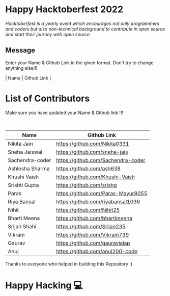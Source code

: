 # Happy Hacktoberfest 2022
*Hacktoberfest is a yearly event which encourages not only programmers and coders but also non-technical background to contribute in open source and start their journey with open source.*  

## Message
Enter your Name & Github Link in the given format. Don't try to change anything else!!!

| Name | Github Link | 

# List of Contributors
<p>Make sure you have updated your Name & Github link !!!</p>
<br>
  
| Name | Github Link |
| ------|--------- |
| Nikita Jain | <a href="https://github.com/Nikita0331">https://github.com/Nikita0331</a> |
| Sneha Jaiswal | <a href="https://github.com/sneha-jais">https://github.com/sneha-jais</a> |
| Sachendra-coder | <a href="https://github.com/Sachendra-coder">https://github.com/Sachendra-coder</a> |
| Ashlesha Sharma | <a href="https://github.com/ash638">https://github.com/ash638</a> |
| Khushi Vaish | <a href="https://github.com/Khushi-Vaish">https://github.com/Khushi-Vaish</a> |
| Srishti Gupta | <a href="https://github.com/srishg">https://github.com/srishg</a> |
| Paras | <a href="https://github.com/Paras-Mayur8055">https://github.com/Paras-Mayur8055</a> |
| Riya Bansal | <a href="https://github.com/riyabansal1036">https://github.com/riyabansal1036</a> |
| Nihit | <a href="https://github.com/Nihit25">https://github.com/Nihit25</a> |
| Bharti Meena | <a href="https://github.com/bhartimeena">https://github.com/bhartimeena</a> |
| Srijan Shahi | <a href="https://github.com/Srijan235">https://github.com/Srijan235</a> |
| Vikram | <a href="https://github.com/Vikram739">https://github.com/Vikram739</a> |
| Gaurav | <a href="https://github.com/gauravjalap">https://github.com/gauravjalap</a> |
| Anuj | <a href="https://github.com/anuj200-code">https://github.com/anuj200-code</a> |
Thanks to everyone who helped in building this Repository :)

# Happy Hacking 💻
